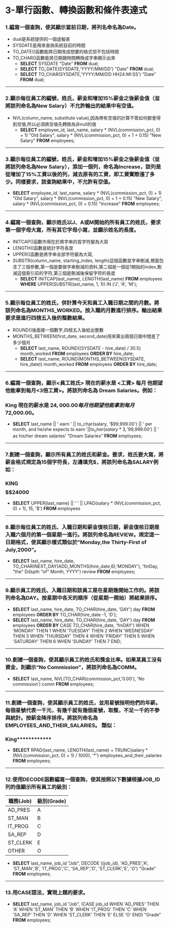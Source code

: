 # 3-單行函數、轉換函數和條件表達式
### 1.編寫一個查詢，使其顯示當前日期，將列名命名為Date。
- dual是系統提供的一個虛擬表
- SYSDATE是用來查詢系統目前的時間
- TO_DATE()函數能將日期改成想要的格式但不包括時間
- TO_CHAR()函數能將日期跟時間轉換成字串顯示出來
	- **SELECT** SYSDATE "Date" **FROM** dual;
	- **SELECT** TO_DATE(SYSDATE,'YYYY/MM/DD') "Date" **FROM** dual;
	- **SELECT** TO_CHAR(SYSDATE,'YYYY/MM/DD HH24:MI:SS') "Date" **FROM** dual;
---
### 2.顯示每位員工的編號，姓氏，薪金和增加15%薪金之後薪金值（並將該列命名為New Salary）不允許輸出的結果中有空值。
- NVL(column_name, substitute value),因為帶有空值的計算不管如何都會得到空值,所以必須將空值先轉換為非null的值
	- **SELECT** employee_id, last_name, salary * (NVL(commission_pct, 0) + 1) "Old Salary", salary * (NVL(commission_pct, 0) + 1 + 0.15) "New Salary" **FROM** employees;
---
### 3.顯示每位員工的編號，姓氏，薪金和增加15%薪金之後薪金值（並將該列命名為New Salary），添加一個列，命名為Increase，該列是從增加了15%工資以後的列，減去原有的工資，即工資實際漲了多少。同樣要求，該查詢結果中，不允許有空值。
- **SELECT** employee_id, last_name, salary * (NVL(commission_pct, 0) + 1) "Old Salary", salary * (NVL(commission_pct, 0) + 1 + 0.15) "New Salary", salary * (NVL(commission_pct, 0) + 0.15) "Increase" **FROM** employees;
---
### 4.編寫一個查詢，顯示姓氏以J、A或M開始的所有員工的姓氏，要求第一個字母大寫，所有其它字母小寫，並顯示姓名的長度。
- INITCAP()函數作用在於將字串的首字符變為大寫
- LENGTH()函數是統計字符長度
- UPPER()函數是將字串全部字符變為大寫,
- SUBSTR(column_name, starting_index, length)這個函數是字串刪減,裡面包含了三個參數,第一個是要做字串刪減的資料,第二個是一個從1開始的index,刪減這個索引前的字符,第三個是刪減後保留字符的長度
	- **SELECT** INITCAP(last_name), LENGTH(last_name) **FROM** employees **WHERE** UPPER(SUBSTR(last_name, 1, 1)) IN ('J', 'A', 'M');
---
### 5.顯示每位員工的姓氏，併計算今天和員工入職日期之間的月數。將該列命名為MONTHS_WORKED。按入職的月數進行排序。輸出結果要求是進行四捨五入後的整數結果。
- ROUND()後面接一個數字,四捨五入後給出整數
- MONTHS_BETWEEN(first_date, second_date)用來算出兩個日期中間差了多少個月
	- **SELECT** last_name, ROUND((SYSDATE - hire_date) / 30.5) month_worked **FROM** employees **ORDER BY** hire_date;
	- **SELECT** last_name, ROUND(MONTHS_BETWEEN(SYSDATE, hire_date)) month_worked **FROM** employees **ORDER BY** hire_date;
---
### 6.編寫一個查詢，顯示<員工姓氏> 現在的薪水是 <工資> 每月 他期望他能拿到每月<3倍工資>。將該列命名為 Dream Salaries。例如：
### King 現在的薪水是 $24,000.00 每月 他期望他能拿到每月$72,000.00。
- **SELECT** last_name || ' earn ' || to_char(salary, '$99,999.00') || ' per month, and he/she expects to earn $' || to_char(salary * 3, '$99,999.00') || ' as his/her dream salaries' "Dream Salaries" **FROM** employees;
---
### 7.創建一個查詢，顯示所有員工的姓氏和薪金。要求，姓氏要大寫，將薪金格式規定為15個字符長，左邊填充$，將該列命名為SALARY例如：
### KING $$$$$$$$$$24000
- **SELECT** UPPER(last_name) || ' ' || LPAD(salary * (NVL(commission_pct, 0) + 1), 15, '$') **FROM** employees
---
### 8.顯示每位員工的姓氏、入職日期和薪金復核日期，薪金復核日期是入職六個月的第一個星期一進行。將該列命名為REVIEW。規定這一日期格式，使其顯示樣式類似於”Monday,the Thirty-First of July,2000”。
- **SELECT** last_name, hire_date, TO_CHAR(NEXT_DAY(ADD_MONTHS(hire_date,6),'MONDAY'), 'fmDay, "the" Ddspth "of" Month, YYYY') review **FROM** employees;
---
### 9.顯示員工的姓氏、入職日期和該員工是在星期幾開始工作的。將該列命名為DAY。按星期中各天的順序（從星期一開始）將結果排序。
- **SELECT** last_name, hire_date, TO_CHAR(hire_date, 'DAY') day **FROM** employees **ORDER BY** TO_CHAR(hire_date -1, 'D');
- **SELECT** last_name, hire_date, TO_CHAR(hire_date, 'DAY') day **FROM** employees **ORDER BY** CASE TO_CHAR(hire_date, 'fmDAY') WHEN 'MONDAY' THEN 1 WHEN 'TUESDAY' THEN 2 WHEN 'WEDNESDAY' THEN 3 WHEN 'THURSDAY' THEN 4 WHEN 'FRIDAY' THEN 5 WHEN 'SATURDAY' THEN 6 WHEN 'SUNDAY' THEN 7 END;
---
### 10.創建一個查詢，使其顯示員工的姓氏和獎金比率。如果某員工沒有資金，則顯示“No Commission”，將該列命名為COMM。
- **SELECT** last_name, NVL(TO_CHAR(commission_pct,'0.00'), 'No commission') comm **FROM** employees;
---
### 11.創建一個查詢，使其顯示員工的姓氏，並用星號指明他們的年薪。每個星號代表一千元，有幾千就有幾個星號，取整，不足一千的不參與統計。按薪金降序排序。將該列命名為EMPLOYEES_AND_THEIR_SALARIES。 類似：
### King************
- **SELECT** RPAD(last_name, LENGTH(last_name) + TRUNC(salary * (NVL(commission_pct, 0) + 1) / 1000), '*') employees_and_their_salaries **FROM** employees;
---
### 12.使用DECODE函數編寫一個查詢，使其按照以下數據根據JOB_ID列的值顯示所有員工的級別：
|職務(Job) | 級別(Grade)|
|--------- | -----------|
|AD_PRES   | A          |
|ST_MAN    | B          |
|IT_PROG   | C          |
|SA_REP    | D          |
|ST_CLERK  | E          |
|OTHER     | O          |
- **SELECT** last_name, job_id "Job", DECODE ((job_id), 'AD_PRES','A', 'ST_MAN','B', 'IT_PROG','C', 'SA_REP','D', 'ST_CLERK','E', 'O') "Grade" **FROM** employees;
---
### 13.用CASE語法，實現上題的要求。
- **SELECT** last_name, job_id "Job", (CASE job_id WHEN 'AD_PRES' THEN 'A' WHEN 'ST_MAN' THEN 'B' WHEN 'IT_PROG' THEN 'C' WHEN 'SA_REP' THEN 'D' WHEN 'ST_CLERK' THEN 'E' ELSE 'O' END) "Grade" **FROM** employees;
